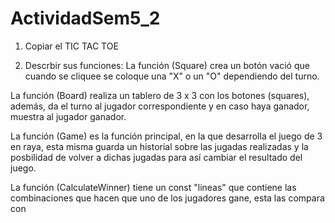 # ActividadSem5_2
1. Copiar el TIC TAC TOE

2. Descrbir sus funciones:
La función (Square) crea un botón vació que cuando se cliquee se coloque una "X" o un "O" dependiendo del turno.

La función (Board) realiza un tablero de 3 x 3 con los botones (squares), además, da el turno al jugador correspondiente y en caso haya ganador, muestra al jugador ganador.

La función (Game) es la función principal, en la que desarrolla el juego de 3 en raya, esta misma guarda un historial sobre las jugadas realizadas y la posbilidad de volver a dichas jugadas para así cambiar el resultado del juego.

La función (CalculateWinner) tiene un const "lineas" que contiene las combinaciones que hacen que uno de los jugadores gane, esta las compara con 
